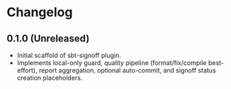 # Changelog

## 0.1.0 (Unreleased)
- Initial scaffold of sbt-signoff plugin.
- Implements local-only guard, quality pipeline (format/fix/compile best-effort), report aggregation, optional auto-commit, and signoff status creation placeholders.

